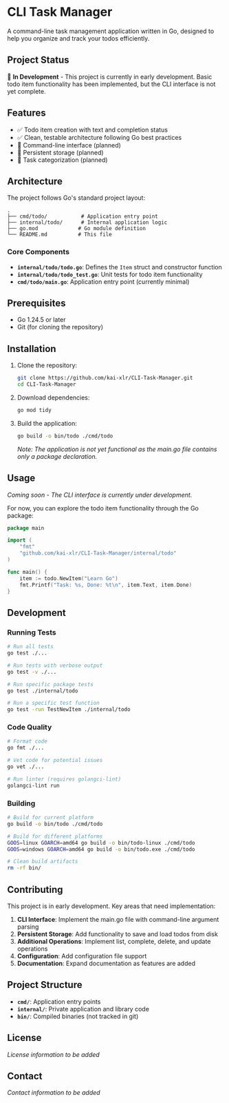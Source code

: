 # CLI Task Manager

A command-line task management application written in Go, designed to help you organize and track your todos efficiently.

## Project Status

🚧 **In Development** - This project is currently in early development. Basic todo item functionality has been implemented, but the CLI interface is not yet complete.

## Features

- ✅ Todo item creation with text and completion status
- ✅ Clean, testable architecture following Go best practices
- 🚧 Command-line interface (planned)
- 🚧 Persistent storage (planned)
- 🚧 Task categorization (planned)

## Architecture

The project follows Go's standard project layout:

```
.
├── cmd/todo/           # Application entry point
├── internal/todo/      # Internal application logic
├── go.mod             # Go module definition
└── README.md          # This file
```

### Core Components

- **`internal/todo/todo.go`**: Defines the `Item` struct and constructor function
- **`internal/todo/todo_test.go`**: Unit tests for todo item functionality
- **`cmd/todo/main.go`**: Application entry point (currently minimal)

## Prerequisites

- Go 1.24.5 or later
- Git (for cloning the repository)

## Installation

1. Clone the repository:
   ```bash
   git clone https://github.com/kai-xlr/CLI-Task-Manager.git
   cd CLI-Task-Manager
   ```

2. Download dependencies:
   ```bash
   go mod tidy
   ```

3. Build the application:
   ```bash
   go build -o bin/todo ./cmd/todo
   ```

   *Note: The application is not yet functional as the main.go file contains only a package declaration.*

## Usage

*Coming soon - The CLI interface is currently under development.*

For now, you can explore the todo item functionality through the Go package:

```go
package main

import (
    "fmt"
    "github.com/kai-xlr/CLI-Task-Manager/internal/todo"
)

func main() {
    item := todo.NewItem("Learn Go")
    fmt.Printf("Task: %s, Done: %t\n", item.Text, item.Done)
}
```

## Development

### Running Tests

```bash
# Run all tests
go test ./...

# Run tests with verbose output
go test -v ./...

# Run specific package tests
go test ./internal/todo

# Run a specific test function
go test -run TestNewItem ./internal/todo
```

### Code Quality

```bash
# Format code
go fmt ./...

# Vet code for potential issues
go vet ./...

# Run linter (requires golangci-lint)
golangci-lint run
```

### Building

```bash
# Build for current platform
go build -o bin/todo ./cmd/todo

# Build for different platforms
GOOS=linux GOARCH=amd64 go build -o bin/todo-linux ./cmd/todo
GOOS=windows GOARCH=amd64 go build -o bin/todo.exe ./cmd/todo

# Clean build artifacts
rm -rf bin/
```

## Contributing

This project is in early development. Key areas that need implementation:

1. **CLI Interface**: Implement the main.go file with command-line argument parsing
2. **Persistent Storage**: Add functionality to save and load todos from disk
3. **Additional Operations**: Implement list, complete, delete, and update operations
4. **Configuration**: Add configuration file support
5. **Documentation**: Expand documentation as features are added

## Project Structure

- **`cmd/`**: Application entry points
- **`internal/`**: Private application and library code
- **`bin/`**: Compiled binaries (not tracked in git)

## License

*License information to be added*

## Contact

*Contact information to be added*
